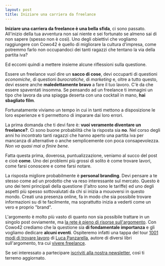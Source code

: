 ```yaml
---
layout: post
title: Iniziare una carriera da freelance
---
```


**Iniziare una carriera da freelance è una bella sfida**, ci sono passato. All'inizio della tua avventura non sai niente e sei fortunato se almeno sai di non sapere (spesso non è così). Uno degli obiettivi che vogliamo raggiungere con Cowo42 è quello di migliorare la cultura d'impresa, come potremmo farlo non occupandoci dei tanti ragazzi che tentano la via della partita iva?

Ed eccomi quindi a mettere insieme alcune riflessioni sulla questione.

Essere un freelance vuol dire un **sacco di cose**, devi occuparti di questioni *economiche*, di questioni *burocratiche*, di *marketing* e, oltre a tutto questo, devi essere anche **maledettamente bravo** a fare il tuo lavoro. C'è da che essere spaventati insomma. Se pensando ad un freelance ti immagini un tipo che lavora da una spiagga deserta con una cocktail in mano, **hai sbagliato film**.

Fortunatamente viviamo un tempo in cui in tanti mettono a disposizione le loro esperienze e ti permettono di imparare dai loro errori.

La prima domanda che ti devi fare è: **vuoi veramente diventare un freelance?**. Ci sono buone probabilità che la risposta sia **no**. Nel corso degli anni ho incontrato tanti ragazzi che hanno aperto una partita iva per mancanza di alternative o anche semplicemente con poca consapevolezza. *Non va quasi mai a finire bene*.

Fatta questa prima, doverosa, puntualizzazione, veniamo al succo del post e cioè **come**. Uno dei problemi più grossi di solito è come trovare lavori, come farsi conoscere e come farsi notare.

La risposta migliore probabilmente è **personal branding**. Devi pensare a te stesso come ad un prodotto che va reso interessante sul mercato. Questo è uno dei temi principali della questione (l'altro sono le tariffe) ed uno degli aspetti più spesso sottovalutati da chi si inizia a mouoversi in questo mondo. Creati una presenza online, fa in modo che sia possibile trovare informazioni su di te facilmente, ma soprattutto inizia a vederti come un vero e proprio "brand".

L'argomento è molto più vasto di quanto non sia possibile trattare in un singolo post ovviamente, ma [la rete è pieno di risorse sull'argomento](http://bit.ly/1eqb6XX). Con Cowo42 crediamo che la questione sia **di fondamentale importanza** e gli vogliamo dedicare **alcuni eventi**. Ospiteremo infatti una tappa del tour [1001 modi di trovare lavoro](http://www.lucapanzarella.it/blog/index.php/1001-modi-per-trovare-lavoro-il-tour/) di [Luca Panzarella](http://www.lucapanzarella.it/), autore di diversi libri sull'argomento, tra cui [vivere freelance](http://www.viverefreelance.it/).

Se sei interessato a partecipare <a href="http://www.cowo42.com/#opening">iscriviti alla nostra newsletter</a>, così ti terremo aggiornato. 